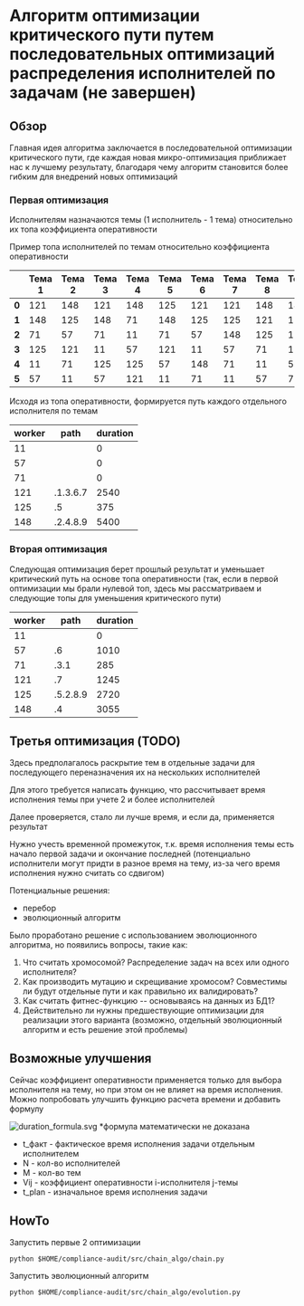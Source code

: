 # Алгоритм оптимизации критического пути путем последовательных оптимизаций распределения исполнителей по задачам (не завершен)

## Обзор

Главная идея алгоритма заключается в последовательной оптимизации критического пути, где каждая новая микро-оптимизация приближает нас к лучшему результату, благодаря чему алгоритм становится более гибким для внедрений новых оптимизаций

### Первая оптимизация

Исполнителям назначаются темы (1 исполнитель - 1 тема) относительно их топа коэффициента оперативности

Пример топа исполнителей по темам относительно коэффициента оперативности

|       | Тема 1 | Тема 2 | Тема 3 | Тема 4 | Тема 5 | Тема 6 | Тема 7 | Тема 8 | Тема 9 |
|-------|--------|--------|--------|--------|--------|--------|--------|--------|--------|
| **0** |    121 |    148 |    121 |    148 |    125 |    121 |    121 |    148 |    148 |
| **1** |    148 |    125 |    148 |     71 |    148 |    125 |    125 |    121 |    121 |
| **2** |     71 |     57 |     71 |     11 |     71 |     57 |    148 |    125 |    125 |
| **3** |    125 |    121 |     11 |     57 |    121 |     11 |     57 |     71 |     11 |
| **4** |     11 |     71 |    125 |    125 |     57 |    148 |     71 |     11 |     57 |
| **5** |     57 |     11 |     57 |    121 |     11 |     71 |     11 |     57 |     71 |

Исходя из топа оперативности, формируется путь каждого отдельного исполнителя по темам

| worker |   path  | duration |
|--------|---------|----------|
|     11 |         |        0 |
|     57 |         |        0 |
|     71 |         |        0 |
|    121 | .1.3.6.7|     2540 |
|    125 |     .5  |      375 |
|    148 | .2.4.8.9|     5400 |

### Вторая оптимизация

Следующая оптимизация берет прошлый результат и уменьшает критический путь на основе топа оперативности (так, если в первой оптимизации мы брали нулевой топ, здесь мы рассматриваем и следующие топы для уменьшения критического пути)

| worker |     path    | duration |
|--------|-------------|----------|
|     11 |             |        0 |
|     57 |         .6  |     1010 |
|     71 |       .3.1  |      285 |
|    121 |         .7  |     1245 |
|    125 | .5.2.8.9    |     2720 |
|    148 |         .4  |     3055 |

## Третья оптимизация (TODO)

Здесь предполагалось раскрытие тем в отдельные задачи для последующего переназначения их на нескольких исполнителей

Для этого требуется написать функцию, что рассчитывает время исполнения темы при учете 2 и более исполнителей

Далее проверяется, стало ли лучше время, и если да, применяется результат

Нужно учесть временной промежуток, т.к. время исполнения темы есть начало первой задачи и окончание последней (потенциально исполнители могут придти в разное время на тему, из-за чего время исполнения нужно считать со сдвигом)

Потенциальные решения:

- перебор
- эволюционный алгоритм

Было проработано решение с использованием эволюционного алгоритма, но появились вопросы, такие как:

1. Что считать хромосомой? Распределение задач на всех или одного исполнителя?
2. Как производить мутацию и скрещивание хромосом? Совместимы ли будут отдельные пути и как правильно их валидировать?
3. Как считать фитнес-функцию -- основываясь на данных из БД1?
4. Действительно ли нужны предшествующие оптимизации для реализации этого варианта (возможно, отдельный эволюционный алгоритм и есть решение этой проблемы)

## Возможные улучшения

Сейчас коэффициент оперативности применяется только для выбора исполнителя на тему, но при этом он не влияет на время исполнения. Можно попробовать улучшить функцию расчета времени и добавить формулу
<!-- gitflic doesnt support latex embeddings in md
$$ t_{\text{факт}} = \left(1 - \frac{1}{NM} \cdot V_{ij}\right) \cdot t_{\text{план}} $$ -->
<!-- gitflic doesnt support svg embeddings either -->
![duration_formula.svg](/docs/duration_formula.svg)
*формула математически не доказана

- t_факт - фактическое время исполнения задачи отдельным исполнителем
- N - кол-во исполнителей
- M - кол-во тем
- Vij - коэффициент оперативности i-исполнителя j-темы
- t_plan - изначальное время исполнения задачи

## HowTo

Запустить первые 2 оптимизации

```shell
python $HOME/compliance-audit/src/chain_algo/chain.py
```

Запустить эволюционный алгоритм

```shell
python $HOME/compliance-audit/src/chain_algo/evolution.py
```
